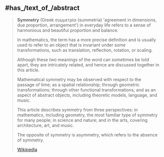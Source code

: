 ﻿---
has_id_wikidata: Q12485
has_effect: '[[_Standards/WikiData/WD~invariant,188211]]'
opposite_of: '[[_Standards/WikiData/WD~asymmetry,752641]]'
subclass_of: '[[_Standards/WikiData/WD~property,937228]]'
described_by_source:
- "[[_Standards/WikiData/WD~Armenian Soviet Encyclopedia,2657718]]"
- "[[_Standards/WikiData/WD~Granat Encyclopedic Dictionary,4532138]]"
video: "http://commons.wikimedia.org/wiki/Special:FilePath/-bertsomate-%20Simetria.webm"
image: "http://commons.wikimedia.org/wiki/Special:FilePath/Br%C3%BCgge-Liebfrauenkirche-Prunkgr%C3%A4ber%20DSC0166.jpg"
pronunciation_audio:
- "http://commons.wikimedia.org/wiki/Special:FilePath/LL-Q9217%20%28tha%29-Patsagorn%20Y.-%E0%B8%AA%E0%B8%A1%E0%B8%A1%E0%B8%B2%E0%B8%95%E0%B8%A3.wav"
- "http://commons.wikimedia.org/wiki/Special:FilePath/LL-Q9610%20%28ben%29-Helperofhumanity-%E0%A6%AA%E0%A7%8D%E0%A6%B0%E0%A6%A4%E0%A6%BF%E0%A6%B8%E0%A6%BE%E0%A6%AE%E0%A7%8D%E0%A6%AF.wav"
hashtag:
- Symmetrie
- Symmetry
different_from: '[[_Standards/WikiData/WD~symmetry,29892597]]'
instance_of: "[[_Standards/WikiData/WD~type of property,96253971]]"
OmegaWiki_Defined_Meaning: 835216
Commons_gallery: Symmetry
Commons_category: Symmetry
---

## #has_/text_of_/abstract 

> **Symmetry** (Greek  συμμετρία (summetría) 'agreement in dimensions, due proportion, arrangement') 
> in everyday life refers to a sense of harmonious and beautiful proportion and balance. 
> 
> In mathematics, the term has a more precise definition 
> and is usually used to refer to an object that is invariant under some transformations, 
> such as translation, reflection, rotation, or scaling. 
> 
> Although these two meanings of the word can sometimes be told apart, they are intricately related, 
> and hence are discussed together in this article.
>
> Mathematical symmetry may be observed with respect to the passage of time; 
> as a spatial relationship; through geometric transformations; through other functional transformations; 
> and as an aspect of abstract objects, including theoretic models, language, and music.
>
> This article describes symmetry from three perspectives: in mathematics, including geometry, the most familiar type of symmetry for many people; in science and nature; and in the arts, covering architecture, art, and music.
>
> The opposite of symmetry is asymmetry, which refers to the absence of symmetry.
>
> [Wikipedia](https://en.wikipedia.org/wiki/Symmetry)

